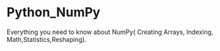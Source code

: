 # Python_NumPy
Everything you need to know about NumPy( Creating Arrays, Indexing, Math,Statistics,Reshaping).
